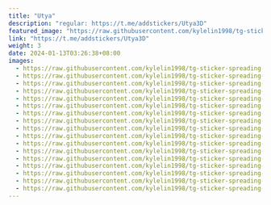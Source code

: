 ```yaml
---
title: "Utya"
description: "regular: https://t.me/addstickers/Utya3D"
featured_image: "https://raw.githubusercontent.com/kylelin1998/tg-sticker-spreading-worldwide-images/main/img/95fae8ae-2bfb-4741-8a05-587e4aa1db5e.jpg"
link: "https://t.me/addstickers/Utya3D"
weight: 3
date: 2024-01-13T03:26:38+08:00
images:
  - https://raw.githubusercontent.com/kylelin1998/tg-sticker-spreading-worldwide-images/main/img/95fae8ae-2bfb-4741-8a05-587e4aa1db5e.jpg
  - https://raw.githubusercontent.com/kylelin1998/tg-sticker-spreading-worldwide-images/main/img/0c1482ba-b7c2-444b-81b4-c2ba997fba1c.jpg
  - https://raw.githubusercontent.com/kylelin1998/tg-sticker-spreading-worldwide-images/main/img/4431afd6-9d7a-405f-91c1-1d8b1eb5eb9c.jpg
  - https://raw.githubusercontent.com/kylelin1998/tg-sticker-spreading-worldwide-images/main/img/7fb47329-f799-48cf-8df9-5b9471ea760b.jpg
  - https://raw.githubusercontent.com/kylelin1998/tg-sticker-spreading-worldwide-images/main/img/269e889a-d5cc-4f94-a9db-50e1a0bf7ba2.jpg
  - https://raw.githubusercontent.com/kylelin1998/tg-sticker-spreading-worldwide-images/main/img/ddb9741a-3ee0-47ca-89c9-3e05c6f39a9e.jpg
  - https://raw.githubusercontent.com/kylelin1998/tg-sticker-spreading-worldwide-images/main/img/f107860e-7bd4-402a-ac31-b11d4eba8c39.jpg
  - https://raw.githubusercontent.com/kylelin1998/tg-sticker-spreading-worldwide-images/main/img/5cbab4a0-6c7c-444c-aaf9-b3da1ae612c9.jpg
  - https://raw.githubusercontent.com/kylelin1998/tg-sticker-spreading-worldwide-images/main/img/349ac715-2a3e-461d-8447-94804cb9b437.jpg
  - https://raw.githubusercontent.com/kylelin1998/tg-sticker-spreading-worldwide-images/main/img/b5082dc2-6664-42fb-be97-3f1ea7537cae.jpg
  - https://raw.githubusercontent.com/kylelin1998/tg-sticker-spreading-worldwide-images/main/img/dfc52cb7-70f8-470a-b9b7-2488ce0a48e4.jpg
  - https://raw.githubusercontent.com/kylelin1998/tg-sticker-spreading-worldwide-images/main/img/f33578b0-6fd3-4899-8892-4304959a7919.jpg
  - https://raw.githubusercontent.com/kylelin1998/tg-sticker-spreading-worldwide-images/main/img/5bfdc4ba-f6a5-4b29-875d-e4413a74f257.jpg
  - https://raw.githubusercontent.com/kylelin1998/tg-sticker-spreading-worldwide-images/main/img/c52e0f4b-49bd-4ddc-8c6c-45f2c1dea803.jpg
  - https://raw.githubusercontent.com/kylelin1998/tg-sticker-spreading-worldwide-images/main/img/9ec16067-e3e7-4011-bc54-9d8231fac576.jpg
  - https://raw.githubusercontent.com/kylelin1998/tg-sticker-spreading-worldwide-images/main/img/62f82838-6ee0-45a0-883e-022a8be54c14.jpg
  - https://raw.githubusercontent.com/kylelin1998/tg-sticker-spreading-worldwide-images/main/img/517f2868-c709-4cc7-8ce7-e3e563e91f15.jpg
---
```

